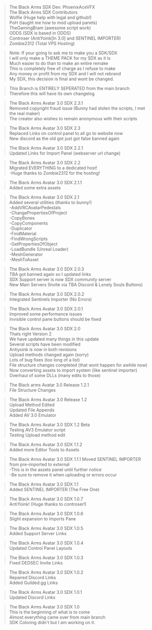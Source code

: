 >The Black Arms SDX Dev: PhoenixAceVFX  
>The Black Arms SDX Contributors  
>Wolfie (Huge help with legal and github!)  
>PoH (taught me how to mod upload panels)  
>TheGamingBram (awesome script work)  
>ODDS (SDX is based in ODDS)  
>Controser (AntiYoink[In 3.0] and SENTINEL IMPORTER)  
>Zombie2312 (Total VPS Hosting)  

>Note: If your going to ask me to make you a SDK/SDX  
>I will only make a THEME PACK for my SDX as it is  
>Much easier to do than to make an entire remake  
>This is completely free of charge as I refuse to make  
>Any money or profit from my SDX and I will not rebrand  
>My SDX, this decision is final and wont be changed.  

>This Branch is ENTIRELY SEPERATED from the main branch  
>Therefore this will have its own changelog

>The Black Arms Avatar 3.0 SDX 2.3.1  
>Removed copyright fraud issue (Bunny had stolen the scripts, I met the real maker)  
>The creator also wishes to remain anonymous with their scripts  

>The Black Arms Avatar 3.0 SDX 2.3  
>Replaced Links on control panel to all go to website now  
>New discord as the old got just got false banned again  

>The Black Arms Avatar 3.0 SDX 2.2.1  
>Updated Links for Import Panel (webserver url change)  

>The Black Arms Avatar 3.0 SDX 2.2  
>Migrated EVERYTHING to a dedicated host!  
>-Huge thanks to Zombie2312 for the hosting!  

>The Black Arms Avatar 3.0 SDX 2.1.1  
>Added some extra assets  

>The Black Arms Avatar 3.0 SDX 2.1  
>Added several utilities (thanks to bunny!)  
>-AddVRCAvatarPedestals  
>-ChangePropertiesOfProject  
>-CopyBones  
>-CopyComponents  
>-Duplicator  
>-FindMaterial  
>-FindWrongScripts  
>-GetPropertiesOfObject  
>-LoadBundle (Unreal Loader)  
>-MeshGenerator  
>-MeshToAsset  

>The Black Arms Avatar 3.0 SDX 2.0.3  
>TBA got banned again so I updated links  
>SDX Support server is now SDX community server  
>New Main Servers (Invite via TBA Discord & Lonely Souls Buttons)  

>The Black Arms Avatar 3.0 SDX 2.0.2  
>Integrated Sentinels Importer (No Errors)  

>The Black Arms Avatar 3.0 SDX 2.0.1  
>Improved some performance issues  
>Invisible control pane buttons should be fixed  

>The Black Arms Avatar 3.0 SDX 2.0  
>Thats right Version 2  
>We have updated many things in this update  
>Several scripts have been modified  
>Antiyoink is now in both revisions  
>Upload methods changed again (sorry)  
>Lots of bug fixes (too long of a list)  
>File structure changes completed (that wont happen for awhile now)  
>Now converting assets to import system (like sentinel importer)  
>Overhaul of some DLLs (many edits to those)  

>The Black arms Avatar 3.0 Release 1.2.1  
>File Structure Changes  

>The Black Arms Avatar 3.0 Release 1.2  
>Upload Method Edited  
>Updated File Appends  
>Added AV 3.0 Emulator  


>The Black Arms Avatar 3.0 SDX 1.2 Beta  
>Testing AV3 Emulator script  
>Testing Upload method edit  

>The Black Arms Avatar 3.0 SDX 1.1.2  
>Added more Editor Tools to Assets  

>The Black Arms Avatar 3.0 SDX 1.1.1
>Moved SENTINEL IMPORTER from pre-imported to external  
>-This is in the assets panel until further notice  
>-Be sure to remove it when uploading or errors occur  

>The Black Arms Avatar 3.0 SDX 1.1  
>Added SENTINEL IMPORTER (The Free One)  

>The Black Arms Avatar 3.0 SDX 1.0.7  
>AntiYoink! (Huge thanks to controser!)  

>The Black Arms Avatar 3.0 SDX 1.0.6  
>Slight expansion to Imports Pane

>The Black Arms Avatar 3.0 SDX 1.0.5  
>Added Support Server Links

>The Black Arms Avatar 3.0 SDX 1.0.4  
>Updated Control Panel Layouts

>The Black Arms Avatar 3.0 SDX 1.0.3  
>Fixed DEDSEC Invite Links

>The Black Arms Avatar 3.0 SDX 1.0.2  
>Repaired Discord Links  
>Added Guilded.gg Links

>The Black Arms Avatar 3.0 SDX 1.0.1  
>Updated Discord Links

>The Black Arms Avatar 3.0 SDX 1.0  
>This is the beginning of what is to come  
>Almost everything came over from main branch  
>SDK Coloring didn't but I am working on it.
